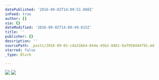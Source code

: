 ```yaml
---
datePublished: '2016-09-02T14:09:51.860Z'
inFeed: true
author: []
via: {}
dateModified: '2016-09-02T14:09:49.615Z'
title: ''
publisher: {}
description: ''
sourcePath: _posts/2016-09-01-cda31bb4-644e-45b2-8461-8af950d44791.md
starred: false
_type: Blurb

---
```

![](https://the-grid-user-content.s3-us-west-2.amazonaws.com/a689ffea-bba7-496d-ae74-f4e1f1861bfb.jpg)
![](https://the-grid-user-content.s3-us-west-2.amazonaws.com/faf2c458-8d82-4070-90ce-40aa86411727.jpg)